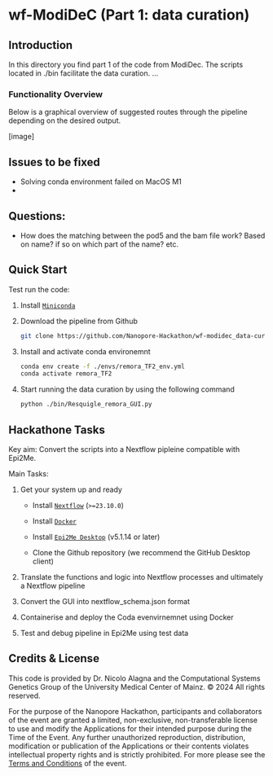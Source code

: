 # wf-ModiDeC (Part 1: data curation)

## Introduction
In this directory you find part 1 of the code from ModiDec. The scripts located in ./bin facilitate the data curation. ...

### Functionality Overview
Below is a graphical overview of suggested routes through the pipeline depending on the desired output.

[image]

## Issues to be fixed
- Solving conda environment failed on MacOS M1
- 

## Questions: 
- How does the matching between the pod5 and the bam file work? Based on name? if so on which part of the name? etc.


## Quick Start
Test run the code:

1. Install [`Miniconda`](https://conda.io/miniconda.html)

2. Download the pipeline from Github
    ```bash
    git clone https://github.com/Nanopore-Hackathon/wf-modidec_data-curation.git
    ```

3. Install and activate conda environemnt
    ```bash
    conda env create -f ./envs/remora_TF2_env.yml
    conda activate remora_TF2
    ```

4. Start running the data curation by using the following command 
    ```bash
    python ./bin/Resquigle_remora_GUI.py
    ```


## Hackathone Tasks
Key aim: Convert the scripts into a Nextflow pipleine compatible with Epi2Me.

Main Tasks: 
1. Get your system up and ready
    - Install [`Nextflow`](https://www.nextflow.io/docs/latest/getstarted.html#installation) (`>=23.10.0`)

    - Install [`Docker`](https://conda.io/miniconda.html)

    - Install [`Epi2Me Desktop`](https://labs.epi2me.io) (v5.1.14 or later)

    - Clone the Github repository (we recommend the GitHub Desktop client)

2. Translate the functions and logic into Nextflow processes and ultimately a Nextflow pipeline

3. Convert the GUI into nextflow_schema.json format

4. Containerise and deploy the Coda evenvirnemnet using Docker

5. Test and debug pipeline in Epi2Me using test data


## Credits & License

This code is provided by Dr. Nicolo Alagna and the Computational Systems Genetics Group of the University Medical Center of Mainz. © 2024 All rights reserved.

For the purpose of the Nanopore Hackathon, participants and collaborators of the event are granted a limited, non-exclusive, non-transferable license to use and modify the Applications for their intended purpose during the Time of the Event. Any further unauthorized reproduction, distribution, modification or publication of the Applications or their contents violates intellectual property rights and is strictly prohibited. For more please see the [Terms and Conditions](https://drive.google.com/file/d/18WN3YRoY9YvpYq6RCtwUQre-VAbN7jH6/view?usp=sharing) of the event.
